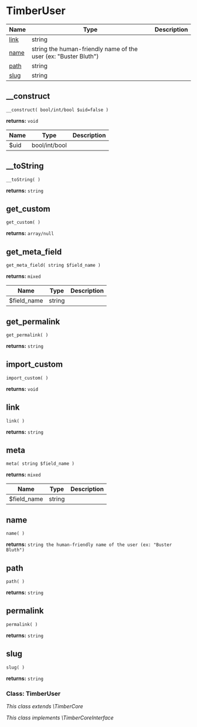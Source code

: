 
# TimberUser




Name | Type | Description
---- | ---- | -----------
[link](#link) | string | 
[name](#name) | string the human-friendly name of the user (ex: "Buster Bluth") | 
[path](#path) | string | 
[slug](#slug) | string | 

## __construct
`__construct( bool/int/bool $uid=false )`

**returns:** `void`



Name | Type | Description
---- | ---- | -----------
$uid | bool/int/bool | 


## __toString
`__toString( )`

**returns:** `string`




## get_custom
`get_custom( )`

**returns:** `array/null`




## get_meta_field
`get_meta_field( string $field_name )`

**returns:** `mixed`



Name | Type | Description
---- | ---- | -----------
$field_name | string | 


## get_permalink
`get_permalink( )`

**returns:** `string`




## import_custom
`import_custom( )`

**returns:** `void`




## link
`link( )`

**returns:** `string`




## meta
`meta( string $field_name )`

**returns:** `mixed`



Name | Type | Description
---- | ---- | -----------
$field_name | string | 


## name
`name( )`

**returns:** `string the human-friendly name of the user (ex: "Buster Bluth")`




## path
`path( )`

**returns:** `string`




## permalink
`permalink( )`

**returns:** `string`




## slug
`slug( )`

**returns:** `string`





### Class: TimberUser



*This class extends \TimberCore*

*This class implements \TimberCoreInterface*

